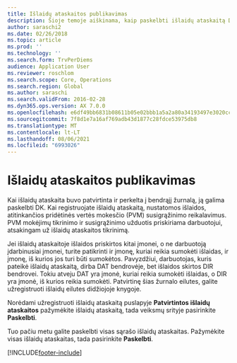 ```yaml
---
title: Išlaidų ataskaitos publikavimas
description: Šioje temoje aiškinama, kaip paskelbti išlaidų ataskaitą DK.
author: saraschi2
ms.date: 02/26/2018
ms.topic: article
ms.prod: ''
ms.technology: ''
ms.search.form: TrvPerDiems
audience: Application User
ms.reviewer: roschlom
ms.search.scope: Core, Operations
ms.search.region: Global
ms.author: saraschi
ms.search.validFrom: 2016-02-28
ms.dyn365.ops.version: AX 7.0.0
ms.openlocfilehash: e6df49bb6831b08611b05e02bbb1a5a2a80a34193497e3020ccddd5370cf37a4
ms.sourcegitcommit: 7f8d1e7a16af769adb43d1877c28fdce53975db8
ms.translationtype: MT
ms.contentlocale: lt-LT
ms.lasthandoff: 08/06/2021
ms.locfileid: "6993026"
---
```

# <a name="post-an-expense-report"></a>Išlaidų ataskaitos publikavimas

Kai išlaidų ataskaita buvo patvirtinta ir perkelta į bendrąjį žurnalą, ją galima paskelbti DK. Kai registruojate išlaidų ataskaitą, nustatomos išlaidos, atitinkančios pridėtinės vertės mokesčio (PVM) susigrąžinimo reikalavimus. PVM mokėjimų tikrinimo ir susigrąžinimo užduotis priskiriama darbuotojui, atsakingam už išlaidų ataskaitos tikrinimą.

Jei išlaidų ataskaitoje išlaidos priskirtos kitai įmonei, o ne darbuotoją įdarbinusiai įmonei, turite patikrinti ir įmonę, kuriai reikia sumokėti išlaidas, ir įmonę, iš kurios jos turi būti sumokėtos. Pavyzdžiui, darbuotojas, kuris pateikė išlaidų ataskaitą, dirba DAT bendrovėje, bet išlaidos skirtos DIR bendrovei. Tokiu atveju DAT yra įmonė, kuriai reikia sumokėti išlaidas, o DIR yra įmonė, iš kurios reikia sumokėti. Patvirtinę šias žurnalo eilutes, galite užregistruoti išlaidų eilutes didžiojoje knygoje.

Norėdami užregistruoti išlaidų ataskaitą puslapyje **Patvirtintos išlaidų ataskaitos** pažymėkite išlaidų ataskaitą, tada veiksmų srityje pasirinkite **Paskelbti**.

Tuo pačiu metu galite paskelbti visas sąrašo išlaidų ataskaitas. Pažymėkite visas išlaidų ataskaitas, tada pasirinkite **Paskelbti**.


[!INCLUDE[footer-include](../includes/footer-banner.md)]